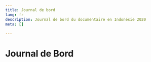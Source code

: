 ```yaml
---
title: Journal de bord
lang: fr
description: Journal de bord du documentaire en Indonésie 2020
meta: []

---
```

# Journal de Bord

## 